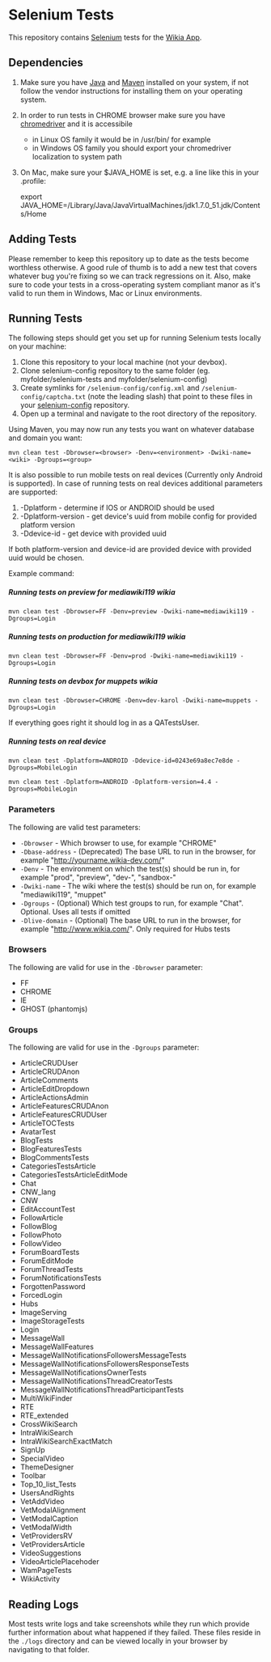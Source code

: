 # Selenium Tests
This repository contains [Selenium](http://seleniumhq.org/) tests for the [Wikia App](https://github.com/Wikia/app).

## Dependencies

1. Make sure you have [Java](http://www.java.com/) and [Maven](http://maven.apache.org/) installed on your system, if not follow the vendor instructions for installing them on your operating system.
2. In order to run tests in CHROME browser make sure you have [chromedriver](http://code.google.com/p/chromedriver/downloads/list) and it is accessibile
    * in Linux OS family it would be in /usr/bin/ for example
    * in Windows OS family you should export your chromedriver localization to system path
3. On Mac, make sure your $JAVA_HOME is set, e.g. a line like this in your .profile:

    export JAVA_HOME=/Library/Java/JavaVirtualMachines/jdk1.7.0_51.jdk/Contents/Home

## Adding Tests
Please remember to keep this repository up to date as the tests become worthless otherwise. A good rule of thumb is to add a new test that covers whatever bug you're fixing so we can track regressions on it. Also, make sure to code your tests in a cross-operating system compliant manor as it's valid to run them in Windows, Mac or Linux environments.

## Running Tests

The following steps should get you set up for running Selenium tests locally on your machine:

1. Clone this repository to your local machine (not your devbox).
2. Clone selenium-config repository to the same folder (eg. myfolder/selenium-tests and myfolder/selenium-config)
3. Create symlinks for `/selenium-config/config.xml` and `/selenium-config/captcha.txt` (note the leading slash) that point to these files in your [selenium-config](https://github.com/Wikia/selenium-config) repository.
4. Open up a terminal and navigate to the root directory of the repository.

Using Maven, you may now run any tests you want on whatever database and domain you want:

    mvn clean test -Dbrowser=<browser> -Denv=<environment> -Dwiki-name=<wiki> -Dgroups=<group>

It is also possible to run mobile tests on real devices (Currently only Android is supported). In case of running tests on real devices additional parameters are supported:

1. -Dplatform - determine if IOS or ANDROID should be used
2. -Dplatform-version - get device's uuid from mobile config for provided platform version
3. -Ddevice-id - get device with provided uuid

If both platform-version and device-id are provided device with provided uuid would be chosen.

Example command:

##### Running tests on preview for mediawiki119 wikia

    mvn clean test -Dbrowser=FF -Denv=preview -Dwiki-name=mediawiki119 -Dgroups=Login

##### Running tests on production for mediawiki119 wikia

    mvn clean test -Dbrowser=FF -Denv=prod -Dwiki-name=mediawiki119 -Dgroups=Login

##### Running tests on devbox for muppets wikia

    mvn clean test -Dbrowser=CHROME -Denv=dev-karol -Dwiki-name=muppets -Dgroups=Login

If everything goes right it should log in as a QATestsUser.

##### Running tests on real device

    mvn clean test -Dplatform=ANDROID -Ddevice-id=0243e69a8ec7e8de -Dgroups=MobileLogin

    mvn clean test -Dplatform=ANDROID -Dplatform-version=4.4 -Dgroups=MobileLogin

### Parameters

The following are valid test parameters:

* `-Dbrowser` - Which browser to use, for example "CHROME"
* `-Dbase-address` - (Deprecated) The base URL to run in the browser, for example "http://yourname.wikia-dev.com/"
* `-Denv` - The environment on which the test(s) should be run in, for example "prod", "preview", "dev-<name>", "sandbox-<number>"
* `-Dwiki-name` - The wiki where the test(s) should be run on, for example "mediawiki119", "muppet"
* `-Dgroups` - (Optional) Which test groups to run, for example "Chat". Optional. Uses all tests if omitted
* `-Dlive-domain` - (Optional) The base URL to run in the browser, for example "http://www.wikia.com/". Only required for Hubs tests

### Browsers

The following are valid for use in the `-Dbrowser` parameter:

* FF
* CHROME
* IE
* GHOST (phantomjs)

### Groups

The following are valid for use in the `-Dgroups` parameter:

* ArticleCRUDUser
* ArticleCRUDAnon
* ArticleComments
* ArticleEditDropdown
* ArticleActionsAdmin
* ArticleFeaturesCRUDAnon
* ArticleFeaturesCRUDUser
* ArticleTOCTests
* AvatarTest
* BlogTests
* BlogFeaturesTests
* BlogCommentsTests
* CategoriesTestsArticle
* CategoriesTestsArticleEditMode
* Chat
* CNW_lang
* CNW
* EditAccountTest
* FollowArticle
* FollowBlog
* FollowPhoto
* FollowVideo
* ForumBoardTests
* ForumEditMode
* ForumThreadTests
* ForumNotificationsTests
* ForgottenPassword
* ForcedLogin
* Hubs
* ImageServing
* ImageStorageTests
* Login
* MessageWall
* MessageWallFeatures
* MessageWallNotificationsFollowersMessageTests
* MessageWallNotificationsFollowersResponseTests
* MessageWallNotificationsOwnerTests
* MessageWallNotificationsThreadCreatorTests
* MessageWallNotificationsThreadParticipantTests
* MultiWikiFinder
* RTE
* RTE_extended
* CrossWikiSearch
* IntraWikiSearch
* IntraWikiSearchExactMatch
* SignUp
* SpecialVideo
* ThemeDesigner
* Toolbar
* Top_10_list_Tests
* UsersAndRights
* VetAddVideo
* VetModalAlignment
* VetModalCaption
* VetModalWidth
* VetProvidersRV
* VetProvidersArticle
* VideoSuggestions
* VideoArticlePlacehoder
* WamPageTests
* WikiActivity

## Reading Logs

Most tests write logs and take screenshots while they run which provide further information about what happened if they failed. These files reside in the `./logs` directory and can be viewed locally in your browser by navigating to that folder.

